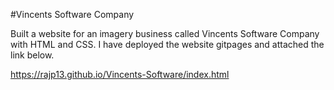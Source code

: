 #Vincents Software Company

Built a website for an imagery business called Vincents Software Company with HTML and CSS. I have deployed the website gitpages and attached the link below. 

https://rajp13.github.io/Vincents-Software/index.html

